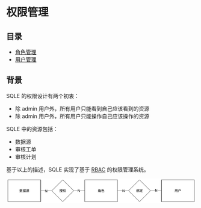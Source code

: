 # 权限管理

## 目录
* [角色管理](./role_management.md)
* [用户管理](./user_management.md)

## 背景
SQLE 的权限设计有两个初衷：
* 除 admin 用户外，所有用户只能看到自己应该看到的资源
* 除 admin 用户外，所有用户只能操作自己应该操作的资源

SQLE 中的资源包括：
* 数据源
* 审核工单
* 审核计划

基于以上的描述，SQLE 实现了基于 [RBAC](https://en.wikipedia.org/wiki/Role-based_access_control) 的权限管理系统。

![SQLE RBAC](./pictures/sqle_rbac.png)